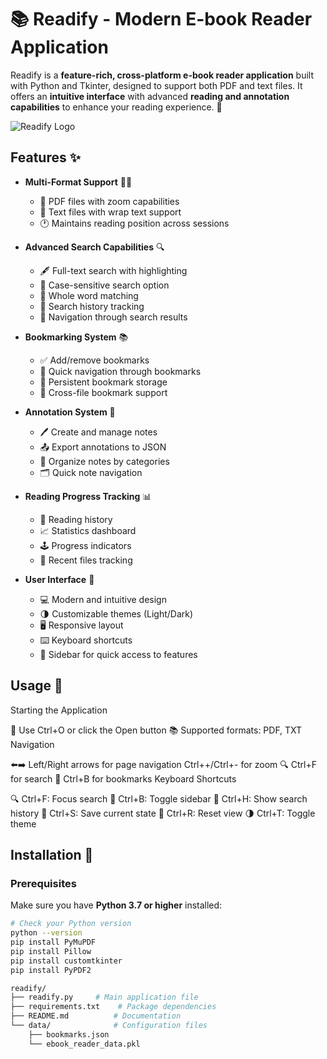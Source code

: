 # 📚 Readify - Modern E-book Reader Application

Readify is a **feature-rich, cross-platform e-book reader application** built with Python and Tkinter, designed to support both PDF and text files. It offers an **intuitive interface** with advanced **reading and annotation capabilities** to enhance your reading experience. 🌟

![Readify Logo](https://ibb.co/nMVKhmD)

## Features ✨

- **Multi-Format Support** 📄📖
  - 📑 PDF files with zoom capabilities
  - 📜 Text files with wrap text support
  - 🕐 Maintains reading position across sessions

- **Advanced Search Capabilities** 🔍
  - 🖋️ Full-text search with highlighting
  - 🔡 Case-sensitive search option
  - 🔎 Whole word matching
  - 📜 Search history tracking
  - 🚀 Navigation through search results

- **Bookmarking System** 📚
  - ✅ Add/remove bookmarks
  - 📌 Quick navigation through bookmarks
  - 💾 Persistent bookmark storage
  - 🔄 Cross-file bookmark support

- **Annotation System** 📝
  - 🖊️ Create and manage notes
  - 📤 Export annotations to JSON
  - 📂 Organize notes by categories
  - 🗂️ Quick note navigation

- **Reading Progress Tracking** 📊
  - 📅 Reading history
  - 📈 Statistics dashboard
  - 🕹️ Progress indicators
  - 🔄 Recent files tracking

- **User Interface** 🎨
  - 💻 Modern and intuitive design
  - 🌗 Customizable themes (Light/Dark)
  - 🖥️ Responsive layout
  - ⌨️ Keyboard shortcuts
  - 📂 Sidebar for quick access to features

## Usage 📖
Starting the Application

📂 Use Ctrl+O or click the Open button
📚 Supported formats: PDF, TXT
Navigation

⬅️➡️ Left/Right arrows for page navigation
Ctrl++/Ctrl+- for zoom
🔍 Ctrl+F for search
📑 Ctrl+B for bookmarks
Keyboard Shortcuts

🔍 Ctrl+F: Focus search
📂 Ctrl+B: Toggle sidebar
📜 Ctrl+H: Show search history
💾 Ctrl+S: Save current state
🔄 Ctrl+R: Reset view
🌗 Ctrl+T: Toggle theme

## Installation 🚀

### Prerequisites

Make sure you have **Python 3.7 or higher** installed:

```bash
# Check your Python version
python --version
pip install PyMuPDF
pip install Pillow 
pip install customtkinter
pip install PyPDF2

readify/
├── readify.py     # Main application file
├── requirements.txt    # Package dependencies
├── README.md          # Documentation
└── data/              # Configuration files
    ├── bookmarks.json
    └── ebook_reader_data.pkl
